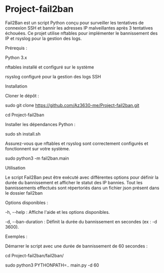 # Project-fail2ban

Fail2Ban est un script Python conçu pour surveiller les tentatives de connexion SSH et bannir les adresses IP malveillantes après 3 tentatives échouées. Ce projet utilise nftables pour implémenter le bannissement des IP et rsyslog pour la gestion des logs.

Prérequis :

Python 3.x

nftables installé et configuré sur le système

rsyslog configuré pour la gestion des logs SSH

Installation

Cloner le dépôt :

sudo git clone https://github.com/Az3630-me/Project-fail2ban.git

cd Project-fail2ban

Installer les dépendances Python :

sudo sh install.sh

Assurez-vous que nftables et rsyslog sont correctement configurés et fonctionnent sur votre système.

sudo python3 -m fail2ban.main

Utilisation

Le script Fail2Ban peut être exécuté avec différentes options pour définir la durée du bannissement et afficher le statut des IP bannies.
Tout les bannissements effectués sont répertoriés dans un fichier json présent dans le dossier fail2ban

Options disponibles :

-h, --help : Affiche l'aide et les options disponibles.

-d, --ban-duration : Définit la durée du bannissement en secondes (ex : -d 3600).

Exemples :

Démarrer le script avec une durée de bannissement de 60 secondes :

cd Project-fail2ban/fail2ban/ 

sudo python3 PYTHONPATH=.. main.py -d 60
